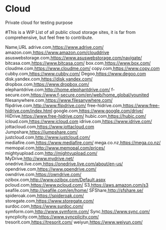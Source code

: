 # Cloud
Private cloud for testing purpose

#This is a WIP List of all public cloud storage sites, it is far from comprehensive, but feel free to contribute.

Name,URL adrive.com,https://www.adrive.com/ amazon.com,https://www.amazon.com/clouddrive asuswebstorage.com,https://www.asuswebstorage.com/navigate/ bitcasa.com,https://www.bitcasa.com/ box.com,https://www.box.com/ cloudme.com,https://www.cloudme.com/ copy.com,https://www.copy.com cubby.com,https://www.cubby.com/ Degoo,https://www.degoo.com disk.yandex.com,https://disk.yandex.com/ dropbox.com,https://www.dropbox.com/ elephantdrive.com,http://home.elephantdrive.com/ f-secure.com,https://www.f-secure.com/en/web/home_global/younited filesanywhere.com,https://www.filesanywhere.com/ flipdrive.com,http://www.flipdrive.com/ free-hidrive.com,https://www.free-hidrive.com/index.html google.com,https://www.google.com/drive/ HiDrive,https://www.free-hidrive.com/ hubic.com,https://hubic.com/ icloud.com,https://www.icloud.com idrive.com,https://www.idrive.com/ jottacloud.com,https://www.jottacloud.com Jumpshare,https://jumpshare.com/ justcloud.com,http://www.justcloud.com/ mediafire.com,https://www.mediafire.com/ mega.co.nz,https://mega.co.nz/ memopal.com,http://www.memopal.com/prices/ mightyupload.com,http://mightyupload.com/ MyDrive,http://www.mydrive.net/ onedrive.live.com,https://onedrive.live.com/about/en-us/ opendrive.com,https://www.opendrive.com/ owndrive.com,https://owndrive.com/ ozibox.com,http://www.ozibox.com/Default.aspx pcloud.com,https://www.pcloud.com/ S3,https://aws.amazon.com/s3 seafile.com,http://seafile.com/en/home/ SFShare,http://sfshare.se/ spideroak.com,https://spideroak.com/ storegate.com,https://www.storegate.com/ surdoc.com,https://www.surdoc.com/ symform.com,http://www.symform.com/ Sync,https://www.sync.com/ syncplicity.com,https://www.syncplicity.com/ tresorit.com,https://tresorit.com/ weiyun,https://www.weiyun.com/

